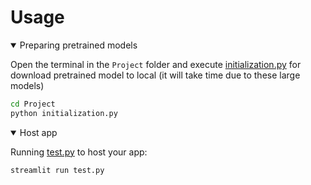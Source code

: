 # Usage

<details open>
<summary>Preparing pretrained models</summary>

Open the terminal in the ``Project`` folder and execute [initialization.py](https://github.com/SKN443/CS331.O11.KHTN/blob/main/Project/initialization.py) for download pretrained model to local (it will take time due to these large models)

```bash
cd Project
python initialization.py 
```
</details>

<details open>
<summary>Host app</summary>

Running [test.py](https://github.com/SKN443/CS331.O11.KHTN/blob/main/Project/test.py) to host your app:

```python
streamlit run test.py
```

</details>

